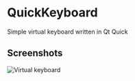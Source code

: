 QuickKeyboard
=============

Simple virtual keyboard written in Qt Quick


Screenshots
-----------
![Virtual keyboard](https://raw.github.com/wiki/mireq/QuickKeyboard/qt5-keyboard.jpg)
